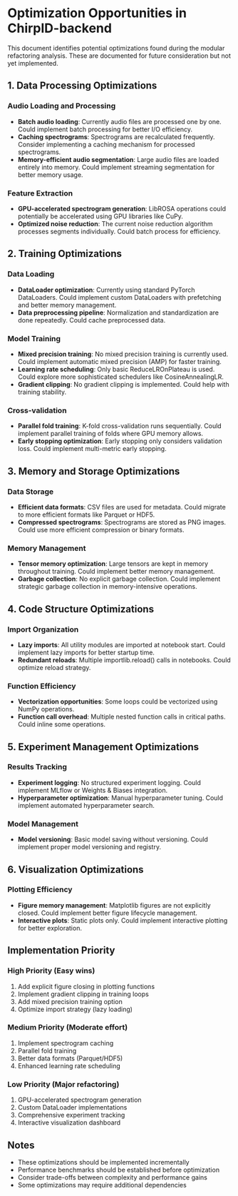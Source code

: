 # Optimization Opportunities in ChirpID-backend

This document identifies potential optimizations found during the modular refactoring analysis. These are documented for future consideration but not yet implemented.

## 1. Data Processing Optimizations

### Audio Loading and Processing
- **Batch audio loading**: Currently audio files are processed one by one. Could implement batch processing for better I/O efficiency.
- **Caching spectrograms**: Spectrograms are recalculated frequently. Consider implementing a caching mechanism for processed spectrograms.
- **Memory-efficient audio segmentation**: Large audio files are loaded entirely into memory. Could implement streaming segmentation for better memory usage.

### Feature Extraction
- **GPU-accelerated spectrogram generation**: LibROSA operations could potentially be accelerated using GPU libraries like CuPy.
- **Optimized noise reduction**: The current noise reduction algorithm processes segments individually. Could batch process for efficiency.

## 2. Training Optimizations

### Data Loading
- **DataLoader optimization**: Currently using standard PyTorch DataLoaders. Could implement custom DataLoaders with prefetching and better memory management.
- **Data preprocessing pipeline**: Normalization and standardization are done repeatedly. Could cache preprocessed data.

### Model Training
- **Mixed precision training**: No mixed precision training is currently used. Could implement automatic mixed precision (AMP) for faster training.
- **Learning rate scheduling**: Only basic ReduceLROnPlateau is used. Could explore more sophisticated schedulers like CosineAnnealingLR.
- **Gradient clipping**: No gradient clipping is implemented. Could help with training stability.

### Cross-validation
- **Parallel fold training**: K-fold cross-validation runs sequentially. Could implement parallel training of folds where GPU memory allows.
- **Early stopping optimization**: Early stopping only considers validation loss. Could implement multi-metric early stopping.

## 3. Memory and Storage Optimizations

### Data Storage
- **Efficient data formats**: CSV files are used for metadata. Could migrate to more efficient formats like Parquet or HDF5.
- **Compressed spectrograms**: Spectrograms are stored as PNG images. Could use more efficient compression or binary formats.

### Memory Management
- **Tensor memory optimization**: Large tensors are kept in memory throughout training. Could implement better memory management.
- **Garbage collection**: No explicit garbage collection. Could implement strategic garbage collection in memory-intensive operations.

## 4. Code Structure Optimizations

### Import Organization
- **Lazy imports**: All utility modules are imported at notebook start. Could implement lazy imports for better startup time.
- **Redundant reloads**: Multiple importlib.reload() calls in notebooks. Could optimize reload strategy.

### Function Efficiency
- **Vectorization opportunities**: Some loops could be vectorized using NumPy operations.
- **Function call overhead**: Multiple nested function calls in critical paths. Could inline some operations.

## 5. Experiment Management Optimizations

### Results Tracking
- **Experiment logging**: No structured experiment logging. Could implement MLflow or Weights & Biases integration.
- **Hyperparameter optimization**: Manual hyperparameter tuning. Could implement automated hyperparameter search.

### Model Management
- **Model versioning**: Basic model saving without versioning. Could implement proper model versioning and registry.

## 6. Visualization Optimizations

### Plotting Efficiency
- **Figure memory management**: Matplotlib figures are not explicitly closed. Could implement better figure lifecycle management.
- **Interactive plots**: Static plots only. Could implement interactive plotting for better exploration.

## Implementation Priority

### High Priority (Easy wins)
1. Add explicit figure closing in plotting functions
2. Implement gradient clipping in training loops
3. Add mixed precision training option
4. Optimize import strategy (lazy loading)

### Medium Priority (Moderate effort)
1. Implement spectrogram caching
2. Parallel fold training
3. Better data formats (Parquet/HDF5)
4. Enhanced learning rate scheduling

### Low Priority (Major refactoring)
1. GPU-accelerated spectrogram generation
2. Custom DataLoader implementations
3. Comprehensive experiment tracking
4. Interactive visualization dashboard

## Notes
- These optimizations should be implemented incrementally
- Performance benchmarks should be established before optimization
- Consider trade-offs between complexity and performance gains
- Some optimizations may require additional dependencies